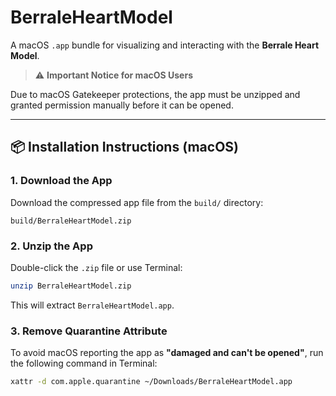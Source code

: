 # BerraleHeartModel

A macOS `.app` bundle for visualizing and interacting with the **Berrale Heart Model**.

> ⚠️ **Important Notice for macOS Users**

Due to macOS Gatekeeper protections, the app must be unzipped and granted permission manually before it can be opened.

---

## 📦 Installation Instructions (macOS)

### 1. Download the App

Download the compressed app file from the `build/` directory:

```
build/BerraleHeartModel.zip
```

### 2. Unzip the App

Double-click the `.zip` file or use Terminal:

```bash
unzip BerraleHeartModel.zip
```

This will extract `BerraleHeartModel.app`.

### 3. Remove Quarantine Attribute

To avoid macOS reporting the app as **"damaged and can't be opened"**, run the following command in Terminal:

```bash
xattr -d com.apple.quarantine ~/Downloads/BerraleHeartModel.app
```
